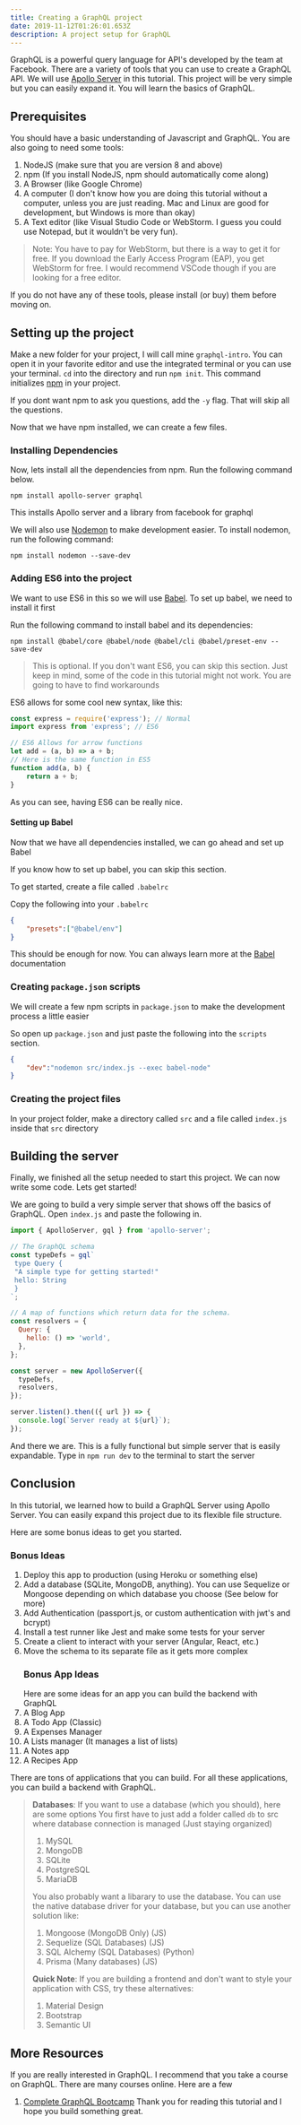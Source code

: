 ```yaml
---
title: Creating a GraphQL project
date: 2019-11-12T01:26:01.653Z
description: A project setup for GraphQL
---
```

GraphQL is a powerful query language for API's developed by the team at Facebook. There are a variety of tools that you can use to create a GraphQL API. We will use [Apollo Server](https://www.apollographql.com/) in this tutorial. This project will be very simple but you can easily expand it. You will learn the basics of GraphQL.

## Prerequisites

You should have a basic understanding of Javascript and GraphQL. You are also going to need some tools:

1. NodeJS (make sure that you are version 8 and above)
2. npm (If you install NodeJS, npm should automatically come along)
3. A Browser (like Google Chrome)
4. A computer (I don't know how you are doing this tutorial without a computer, unless you are just reading. Mac and Linux are good for development, but Windows is more than okay)
5. A Text editor (like Visual Studio Code or WebStorm. I guess you could use Notepad, but it wouldn't be very fun).

> Note: You have to pay for WebStorm, but there is a way to get it for free. If you download the Early Access Program (EAP), you get WebStorm for free. I would recommend VSCode though if you are looking for a free editor.

If you do not have any of these tools, please install (or buy) them before moving on.

## Setting up the project

Make a new folder for your project, I will call mine `graphql-intro`. You can open it in your favorite editor and use the integrated terminal or you can use your terminal. `cd` into the directory and run `npm init`. This command initializes [npm](<>) in your project. 

If you dont want npm to ask you questions, add the `-y` flag. That will skip all the questions.

Now that we have npm installed, we can create a few files.

### Installing Dependencies

Now, lets install all the dependencies from npm. Run the following command below.

```
npm install apollo-server graphql
```

This installs Apollo server and a library from facebook for graphql

We will also use [Nodemon](https://nodemon.io/) to make development easier. To install nodemon, run the following command:

```
npm install nodemon --save-dev
```

### Adding ES6 into the project

We want to use ES6 in this so we will use [Babel](<>). To set up babel, we need to install it first

Run the following command to install babel and its dependencies:

```
npm install @babel/core @babel/node @babel/cli @babel/preset-env --save-dev
```

> This is optional. If you don't want ES6, you can skip this section. Just keep in mind, some of the code in this tutorial might not work. You are going to have to find workarounds

ES6 allows for some cool new syntax, like this:

```js
const express = require('express'); // Normal
import express from 'express'; // ES6

// ES6 Allows for arrow functions
let add = (a, b) => a + b;
// Here is the same function in ES5
function add(a, b) {
	return a + b;
}
```

As you can see, having ES6 can be really nice.

#### Setting up Babel

Now that we have all dependencies installed, we can go ahead and set up Babel

If you know how to set up babel, you can skip this section.

To get started, create a file called `.babelrc`

Copy the following into your `.babelrc`

```json
{
	"presets":["@babel/env"]
}
```

This should be enough for now. You can always learn more at the [Babel](https://babeljs.io/) documentation

### Creating `package.json` scripts

We will create a few npm scripts in `package.json` to make the development process a little easier

So open up `package.json` and just paste the following into the `scripts` section.

```json
{
	"dev":"nodemon src/index.js --exec babel-node"
}
```

### Creating the project files

In your project folder, make a directory called `src` and a file called `index.js` inside that `src` directory

## Building the server

Finally, we finished all the setup needed to start this project. We can now write some code. Lets get started!

We are going to build a very simple server that shows off the basics of GraphQL.
Open `index.js` and paste the following in.

```js
import { ApolloServer, gql } from 'apollo-server';

// The GraphQL schema
const typeDefs = gql`
 type Query {
 "A simple type for getting started!"
 hello: String
 }
`;

// A map of functions which return data for the schema.
const resolvers = {
  Query: {
    hello: () => 'world',
  },
};

const server = new ApolloServer({
  typeDefs,
  resolvers,
});

server.listen().then(({ url }) => {
  console.log(`Server ready at ${url}`);
});
```

And there we are. This is a fully functional but simple server that is easily expandable.
Type in `npm run dev` to the terminal to start the server

## Conclusion

In this tutorial, we learned how to build a GraphQL Server using Apollo Server. You can easily expand this project due to its flexible file structure.

Here are some bonus ideas to get you started.

### Bonus Ideas

1. Deploy this app to production (using Heroku or something else)
2. Add a database (SQLite, MongoDB, anything). You can use Sequelize or Mongoose depending on which database you choose (See below for more)
3. Add Authentication (passport.js, or custom authentication with jwt's and bcrypt)
4. Install a test runner like Jest and make some tests for your server
5. Create a client to interact with your server (Angular, React, etc.)
6. Move the schema to its separate file as it gets more complex
   ### Bonus App Ideas
   Here are some ideas for an app you can build the backend with GraphQL
7. A Blog App
8. A Todo App (Classic)
9. A Expenses Manager
10. A Lists manager (It manages a list of lists)
11. A Notes app
12. A Recipes App

There are tons of applications that you can build. For all these applications, you can build a backend with GraphQL.

> **Databases**: If you want to use a database (which you should), here are some options
> You first have to just add a folder called `db` to src where database connection is managed (Just staying organized)
>
> 1. MySQL
> 2. MongoDB
> 3. SQLite
> 4. PostgreSQL
> 5. MariaDB
>
> You also probably want a libarary to use the database. You can use the native database driver for your database, but you can use another solution like:
>
> 1. Mongoose (MongoDB Only) (JS)
> 2. Sequelize (SQL Databases) (JS)
> 3. SQL Alchemy (SQL Databases) (Python)
> 4. Prisma (Many databases) (JS)
>
> **Quick Note**: If you are building a frontend and don't want to style your application with CSS, try these alternatives:
>
> 1. Material Design
> 2. Bootstrap
> 3. Semantic UI

## More Resources

If you are really interested in GraphQL. I recommend that you take a course on GraphQL. There are many courses online. Here are a few

1. [Complete GraphQL Bootcamp](<>)
   Thank you for reading this tutorial and I hope you build something great.
